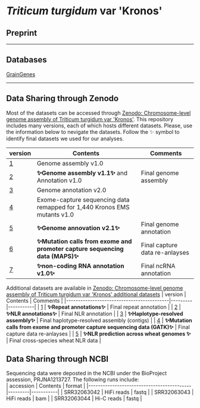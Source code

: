 # *Triticum turgidum* var 'Kronos'


## Preprint


---
## Databases

[GrainGenes](https://graingenes.org/GG3/)

---
## Data Sharing through Zenodo

Most of the datasets can be accessed through [Zenodo: Chromosome-level genome assembly of Triticum turgidum var 'Kronos'](https://zenodo.org/records/10215402). This repository includes many versions, each of which hosts different datasets. Please, use the information below to nevigate the datasets. Follow the ✨ symbol to identify final datasets we used for our analyses.

| version                                   | Contents | Comments |
|-------------------------------------------|---------|-----------|
| [1](https://zenodo.org/records/10215402)  | Genome assembly v1.0  |  |
| [2](https://zenodo.org/records/11106422)  | **✨Genome assembly v1.1✨** and Annotation v1.0 | Final genome assembly  |
| [3](https://zenodo.org/records/14189805)  | Genome annotation v2.0  |  |
| [4](https://zenodo.org/records/14853918)  | Exome-capture sequencing data remapped for 1,440 Kronos EMS mutants v1.0 |
| [5](https://zenodo.org/records/15539216)  | **✨Genome annovation v2.1✨** | Final genome annotation |
| [6](https://zenodo.org/records/15801888)  | **✨Mutation calls from exome and promoter capture sequencing data (MAPS)✨** | Final capture data re-anlayses |
| [7](https://zenodo.org/records/17095902)  | **✨non-coding RNA annotation v1.0✨** | Final ncRNA annotation |

Additional datasets are available in [Zenodo: Chromosome-level genome assembly of Triticum turgidum var 'Kronos' additional datasets](https://zenodo.org/records/15399687)
| version                                   | Contents | Comments |
|-------------------------------------------|---------|-----------|
| [1](https://zenodo.org/records/15399687)  | **✨Repeat annotations✨**  | Final repeat annotation |
| [2](https://zenodo.org/records/15539721)  | **✨NLR annotations✨** | Final NLR annotation | 
| [3](https://zenodo.org/records/15644987)  | **✨Haplotype-resolved assembly✨** | Final haplotype-resolved assembly (contigs) | 
| [4](https://zenodo.org/records/15801566)  | **✨Mutation calls from exome and promoter capture sequencing data (GATK)✨** | Final capture data re-anlayses |
| [5](https://zenodo.org/records/17109839)  | **✨NLR prediction across wheat genomes ✨** | Final cross-species wheat NLR data |

## Data Sharing through NCBI
Sequencing data were deposted in the NCBI under the BioProject assession, PRJNA1213727. The following runs include:  
| accession                                   | Contents | format |
|-------------------------------------------|---------|-----------|
| SRR32063042  | HiFi reads  | fastq |
| SRR32063043  | HiFi reads  | bam | 
| SRR32063044  | Hi-C reads | fastq | 


